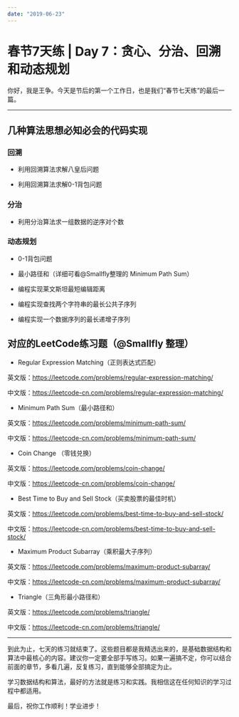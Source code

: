 ```yaml
---
date: "2019-06-23"
---  
```

      
# 春节7天练 | Day 7：贪心、分治、回溯和动态规划
你好，我是王争。今天是节后的第一个工作日，也是我们“春节七天练”的最后一篇。

* * *

## 几种算法思想必知必会的代码实现

### 回溯

* 利用回溯算法求解八皇后问题

* 利用回溯算法求解0-1背包问题

### 分治

* 利用分治算法求一组数据的逆序对个数

### 动态规划

* 0-1背包问题

* 最小路径和（详细可看\@Smallfly整理的 Minimum Path Sum）

* 编程实现莱文斯坦最短编辑距离

* 编程实现查找两个字符串的最长公共子序列

* 编程实现一个数据序列的最长递增子序列

## 对应的LeetCode练习题（\@Smallfly 整理）

* Regular Expression Matching（正则表达式匹配）

英文版：<https://leetcode.com/problems/regular-expression-matching/>

中文版：<https://leetcode-cn.com/problems/regular-expression-matching/>

* Minimum Path Sum（最小路径和）

英文版：<https://leetcode.com/problems/minimum-path-sum/>

中文版：<https://leetcode-cn.com/problems/minimum-path-sum/>

<!-- [[[read_end]]] -->

* Coin Change （零钱兑换）

英文版：<https://leetcode.com/problems/coin-change/>

中文版：<https://leetcode-cn.com/problems/coin-change/>

* Best Time to Buy and Sell Stock（买卖股票的最佳时机）

英文版：<https://leetcode.com/problems/best-time-to-buy-and-sell-stock/>

中文版：<https://leetcode-cn.com/problems/best-time-to-buy-and-sell-stock/>

* Maximum Product Subarray（乘积最大子序列）

英文版：<https://leetcode.com/problems/maximum-product-subarray/>

中文版：<https://leetcode-cn.com/problems/maximum-product-subarray/>

* Triangle（三角形最小路径和）

英文版：<https://leetcode.com/problems/triangle/>

中文版：<https://leetcode-cn.com/problems/triangle/>

* * *

到此为止，七天的练习就结束了。这些题目都是我精选出来的，是基础数据结构和算法中最核心的内容。建议你一定要全部手写练习。如果一遍搞不定，你可以结合前面的章节，多看几遍，反复练习，直到能够全部搞定为止。

学习数据结构和算法，最好的方法就是练习和实践。我相信这在任何知识的学习过程中都适用。

最后，祝你工作顺利！学业进步！